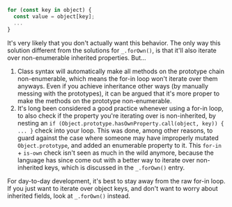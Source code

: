 ```javascript
for (const key in object) {
  const value = object[key];
  ...
}
```

It's very likely that you don't actually want this behavior. The only way this solution different from the solutions for `_.forOwn()`, is that it'll also iterate over non-enumerable inherited properties. But...
1. Class syntax will automatically make all methods on the prototype chain non-enumerable, which means the for-in loop won't iterate over them anyways. Even if you achieve inheritance other ways (by manually messing with the prototypes), it can be argued that it's more proper to make the methods on the prototype non-enumerable.
2. It's long been considered a good practice whenever using a for-in loop, to also check if the property you're iterating over is non-inherited, by nesting an `if (Object.prototype.hasOwnProperty.call(object, key)) { ... }` check into your loop. This was done, among other reasons, to guard against the case where someone may have improperly mutated `Object.prototype`, and added an enumerable property to it. This `for-in` + `is-own` check isn't seen as much in the wild anymore, because the language has since come out with a better way to iterate over non-inherited keys, which is discussed in the `_.forOwn()` entry.

For day-to-day development, it's best to stay away from the raw for-in loop. If you just want to iterate over object keys, and don't want to worry about inherited fields, look at `_.forOwn()` instead.

